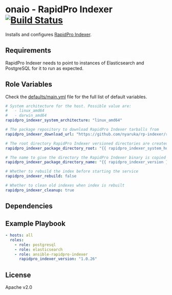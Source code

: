 onaio - RapidPro Indexer [![Build Status](https://travis-ci.org/onaio/ansible-rapidpro-indexer.svg?branch=master)](https://travis-ci.org/onaio/ansible-rapidpro-indexer)
=========

Installs and configures [RapidPro Indexer](https://github.com/nyaruka/rp-indexer).

Requirements
------------

RapidPro Indexer needs to point to instances of Elasticsearch and PostgreSQL for it to run as expected.

Role Variables
--------------
Check the [defaults/main.yml](./defaults/main.yml) file for the full list of default variables.

```yml
# System architecture for the host. Possible value are:
#   - linux_amd64
#   - darwin_amd64
rapidpro_indexer_system_architecture: "linux_amd64"

# The package repository to download RapidPro Indexer tarballs from
rapidpro_indexer_download_url: "https://github.com/nyaruka/rp-indexer/releases/download/v{{ rapidpro_indexer_version }}/rp-indexer_{{ rapidpro_indexer_version }}_{{ rapidpro_indexer_system_architecture }}.tar.gz"

# The root directory RapidPro Indexer versioned directories are created
rapidpro_indexer_package_directory_root: "{{ rapidpro_indexer_system_home }}/app-versioned"

# The name to give the directory the RapidPro Indexer binary is copied to
rapidpro_indexer_package_directory_name: "{{ rapidpro_indexer_version }}"

# Whether to rebuild the index before starting the service
rapidpro_indexer_rebuild: false

# Whether to clean old indexes when index is rebuilt
rapidpro_indexer_cleanup: true
```

Dependencies
------------

Example Playbook
----------------

```yml
- hosts: all
  roles:
    - role: postgresql
    - role: elasticsearch
    - role: ansible-rapidpro-indexer
      rapidpro_indexer_version: "1.0.26"
```

License
-------

Apache v2.0

